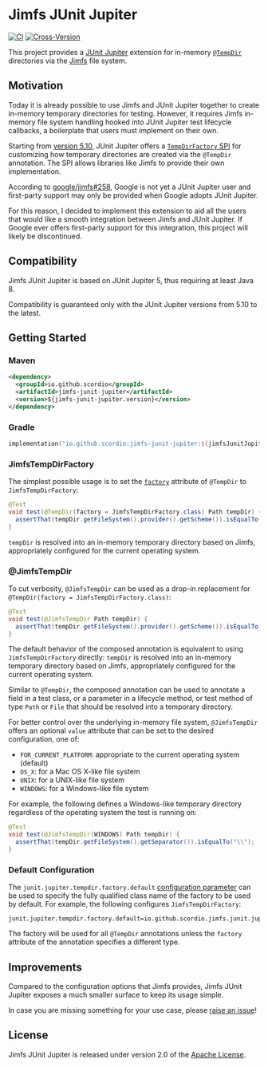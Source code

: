 # Jimfs JUnit Jupiter

[![CI](https://github.com/scordio/jimfs-junit-jupiter/actions/workflows/main.yml/badge.svg?branch=main)](https://github.com/scordio/jimfs-junit-jupiter/actions/workflows/main.yml?query=branch%3Amain)
[![Cross-Version](https://github.com/scordio/jimfs-junit-jupiter/actions/workflows/cross-version.yml/badge.svg?branch=main)](https://github.com/scordio/jimfs-junit-jupiter/actions/workflows/cross-version.yml?query=branch%3Amain)

This project provides a [JUnit Jupiter][] extension for in-memory
[`@TempDir`](https://junit.org/junit5/docs/current/api/org.junit.jupiter.api/org/junit/jupiter/api/io/TempDir.html)
directories via the [Jimfs][] file system.

## Motivation

Today it is already possible to use Jimfs and JUnit Jupiter together to create in-memory temporary directories for
testing.
However, it requires Jimfs in-memory file system handling hooked into JUnit Jupiter test lifecycle callbacks,
a boilerplate that users must implement on their own.

Starting from [version 5.10](https://junit.org/junit5/docs/5.10.0/release-notes/index.html#release-notes),
JUnit Jupiter offers a
[`TempDirFactory` SPI](https://junit.org/junit5/docs/5.10.0/user-guide/#writing-tests-built-in-extensions-TempDirectory)
for customizing how temporary directories are created via the `@TempDir` annotation.
The SPI allows libraries like Jimfs to provide their own implementation.

According to [google/jimfs#258](https://github.com/google/jimfs/issues/258),
Google is not yet a JUnit Jupiter user and first-party support may only be provided when Google adopts JUnit Jupiter.

For this reason, I decided to implement this extension to aid all the users that would like a smooth integration between
Jimfs and JUnit Jupiter.
If Google ever offers first-party support for this integration, this project will likely be discontinued.

## Compatibility

Jimfs JUnit Jupiter is based on JUnit Jupiter 5, thus requiring at least Java 8.

Compatibility is guaranteed only with the JUnit Jupiter versions from 5.10 to the latest.

## Getting Started

### Maven

```xml
<dependency>
  <groupId>io.github.scordio</groupId>
  <artifactId>jimfs-junit-jupiter</artifactId>
  <version>${jimfs-junit-jupiter.version}</version>
</dependency>
```

### Gradle

```kotlin
implementation("io.github.scordio:jimfs-junit-jupiter:${jimfsJunitJupiterVersion}")
```

### JimfsTempDirFactory

The simplest possible usage is to set the
[`factory`](https://junit.org/junit5/docs/current/api/org.junit.jupiter.api/org/junit/jupiter/api/io/TempDir.html#factory())
attribute of `@TempDir` to `JimfsTempDirFactory`:

```java
@Test
void test(@TempDir(factory = JimfsTempDirFactory.class) Path tempDir) {
  assertThat(tempDir.getFileSystem().provider().getScheme()).isEqualTo("jimfs");
}
```

`tempDir` is resolved into an in-memory temporary directory based on Jimfs, appropriately configured for the current
operating system.

### @JimfsTempDir

To cut verbosity, `@JimfsTempDir` can be used as a drop-in replacement for
`@TempDir(factory = JimfsTempDirFactory.class)`:

```java
@Test
void test(@JimfsTempDir Path tempDir) {
  assertThat(tempDir.getFileSystem().provider().getScheme()).isEqualTo("jimfs");
}
```

The default behavior of the composed annotation is equivalent to using `JimfsTempDirFactory` directly:
`tempDir` is resolved into an in-memory temporary directory based on Jimfs, appropriately configured for the current
operating system.

Similar to `@TempDir`, the composed annotation can be used to annotate a field in a test class, or a parameter in a
lifecycle method, or test method of type `Path` or `File` that should be resolved into a temporary directory.

For better control over the underlying in-memory file system,
`@JimfsTempDir` offers an optional `value` attribute that can be set to the desired configuration, one of:
* `FOR_CURRENT_PLATFORM`: appropriate to the current operating system (default)
* `OS_X`: for a Mac OS X-like file system
* `UNIX`: for a UNIX-like file system
* `WINDOWS`: for a Windows-like file system

For example, the following defines a Windows-like temporary directory regardless of the operating system the test
is running on:

```java
@Test
void test(@JimfsTempDir(WINDOWS) Path tempDir) {
  assertThat(tempDir.getFileSystem().getSeparator()).isEqualTo("\\");
}
```

### Default Configuration

The `junit.jupiter.tempdir.factory.default`
[configuration parameter](https://junit.org/junit5/docs/current/user-guide/#running-tests-config-params)
can be used to specify the fully qualified class name of the factory to be used by default.
For example, the following configures `JimfsTempDirFactory`:

```properties
junit.jupiter.tempdir.factory.default=io.github.scordio.jimfs.junit.jupiter.JimfsTempDirFactory
```

The factory will be used for all `@TempDir` annotations unless the `factory` attribute of the annotation
specifies a different type.

## Improvements

Compared to the configuration options that Jimfs provides, Jimfs JUnit Jupiter exposes a much smaller surface to keep
its usage simple.

In case you are missing something for your use case, please [raise an issue](../../issues/new)!

## License

Jimfs JUnit Jupiter is released under version 2.0 of the [Apache License][].

[Apache License]: https://www.apache.org/licenses/LICENSE-2.0
[Jimfs]: https://github.com/google/jimfs
[JUnit Jupiter]: https://github.com/junit-team/junit5
